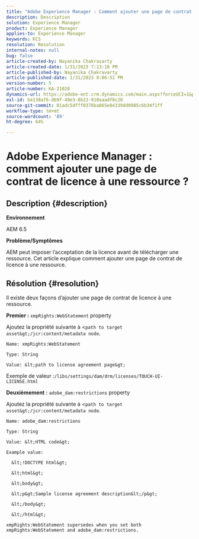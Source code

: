 ```yaml
---
title: "Adobe Experience Manager : Comment ajouter une page de contrat de licence à une ressource ?"
description: Description
solution: Experience Manager
product: Experience Manager
applies-to: Experience Manager
keywords: KCS
resolution: Resolution
internal-notes: null
bug: false
article-created-by: Nayanika Chakravarty
article-created-date: 1/31/2023 7:13:10 PM
article-published-by: Nayanika Chakravarty
article-published-date: 1/31/2023 8:06:51 PM
version-number: 5
article-number: KA-21020
dynamics-url: https://adobe-ent.crm.dynamics.com/main.aspx?forceUCI=1&pagetype=entityrecord&etn=knowledgearticle&id=dc6fd048-9ba1-ed11-aad1-6045bd0063aa
exl-id: be138af6-db9f-49e3-8b22-910aaadf8c20
source-git-commit: 01adc5dfff0378ba865e84339dd0985c6b34f1ff
workflow-type: tm+mt
source-wordcount: '89'
ht-degree: 64%

---
```


# Adobe Experience Manager : comment ajouter une page de contrat de licence à une ressource ?

## Description {#description}


<b>Environnement</b>

AEM 6.5

<b>Problème/Symptômes</b>

AEM peut imposer l’acceptation de la licence avant de télécharger une ressource. Cet article explique comment ajouter une page de contrat de licence à une ressource.


## Résolution {#resolution}


Il existe deux façons d’ajouter une page de contrat de licence à une ressource.

<b>Premier :</b> `xmpRights:WebStatement` property

Ajoutez la propriété suivante à &lt;`path to target asset&gt;/jcr:content/metadata node`.


```
Name: xmpRights:WebStatement

Type: String

Value: &lt;path to license agreement page&gt;
```


Exemple de valeur :`/libs/settings/dam/drm/licenses/TOUCH-UI-LICENSE.html`

<b>Deuxièmement :</b> `adobe_dam:restrictions` property

Ajoutez la propriété suivante à &lt;`path to target asset&gt;/jcr:content/metadata node`.


```
Name: adobe_dam:restrictions

Type: String

Value: &lt;HTML code&gt;
```



```
Example value:

  &lt;!DOCTYPE html&gt;

  &lt;html&gt;

  &lt;body&gt;

  &lt;p&gt;Sample license agreement description&lt;/p&gt;

  &lt;/body&gt;

  &lt;/html&gt; 

xmpRights:WebStatement supersedes when you set both xmpRights:WebStatement and adobe_dam:restrictions.
```
